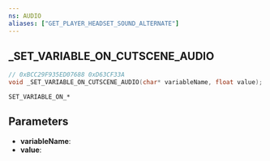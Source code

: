 ```yaml
---
ns: AUDIO
aliases: ["GET_PLAYER_HEADSET_SOUND_ALTERNATE"]
---
```

## _SET_VARIABLE_ON_CUTSCENE_AUDIO

```c
// 0xBCC29F935ED07688 0xD63CF33A
void _SET_VARIABLE_ON_CUTSCENE_AUDIO(char* variableName, float value);
```

```
SET_VARIABLE_ON_*
```

## Parameters
* **variableName**: 
* **value**: 

